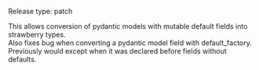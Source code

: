 Release type: patch

This allows conversion of pydantic models with mutable default fields into strawberry types.  
Also fixes bug when converting a pydantic model field with default_factory. Previously would except when it was declared before fields without defaults.
